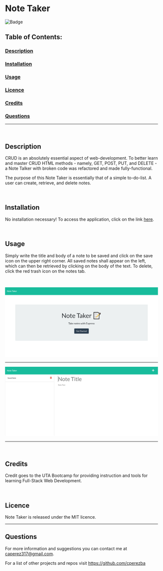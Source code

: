 # Note Taker
![Badge](https://img.shields.io/badge/licence-MIT-brightgreen)
## Table of Contents:

### [Description](#description-header)

### [Installation](#installation-header)

### [Usage](#usage-header)

### [Licence](#licence-header)

### [Credits](#credits-header)

### [Questions](#questions-header)

---

<br/>

## <a id="description-header"></a> Description

CRUD is an absolutely essential aspect of web-development. To better learn and master CRUD HTML methods - namely, GET, POST, PUT, and DELETE - a Note Talker with broken code was refactored and made fully-functional.

The purpose of this Note Taker is essentially that of a simple to-do-list. A user can create, retrieve, and delete notes.



<br/>

## <a id="installation-header"></a> Installation

No installation necessary! To access the application, click on the link [here](https://note-taker-dev.herokuapp.com/).


<br/>

## <a id="usage-header"></a> Usage

Simply write the title and body of a note to be saved and click on the save icon on the upper right corner. All saved notes shall appear on the left, which can then be retrieved by clicking on the body of the text. To delete, click the red trash icon on the notes tab.

<br/>

![Introductory Page of Note Taker Application](assets/images/note-taker-introduction.PNG)
___
![Note Taker Main Application Page](assets/images/note-taker-application.PNG)
___


<br/>

## <a id="credits-header"></a> Credits

Credit goes to the UTA Bootcamp for providing instruction and tools for learning Full-Stack Web Development.


<br/>

## <a id="licence-header"></a> Licence

Note Taker is released under the MIT licence.

---


## <a id="questions-header"></a> Questions

For more information and suggestions you can contact me at caperez317@gmail.com.

For a list of other projects and repos visit https://github.com/cperezba




